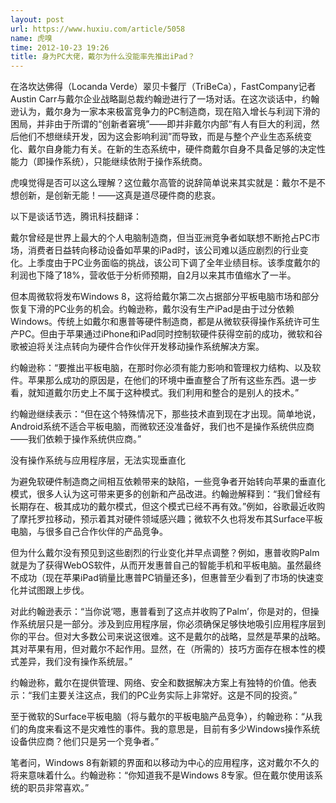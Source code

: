 ```yaml
---
layout: post
url: https://www.huxiu.com/article/5058
name: 虎嗅
time: 2012-10-23 19:26
title: 身为PC大佬，戴尔为什么没能率先推出iPad？
---
```

在洛坎达佛得（Locanda Verde）翠贝卡餐厅（TriBeCa），FastCompany记者Austin Carr与戴尔企业战略副总裁约翰逊进行了一场对话。在这次谈话中，约翰逊认为，戴尔身为一家本来极富竞争力的PC制造商，现在陷入增长与利润下滑的困局，并非由于所谓的“创新者窘境”——即并非戴尔内部“有人有巨大的利润，然后他们不想继续开发，因为这会影响利润”而导致，而是与整个产业生态系统变化、戴尔自身能力有关。在新的生态系统中，硬件商戴尔自身不具备足够的决定性能力（即操作系统），只能继续依附于操作系统商。

虎嗅觉得是否可以这么理解？这位戴尔高管的说辞简单说来其实就是：戴尔不是不想创新，是创新无能！——这真是道尽硬件商的悲哀。

以下是谈话节选，腾讯科技翻译：

戴尔曾经是世界上最大的个人电脑制造商，但当亚洲竞争者如联想不断抢占PC市场，消费者日益转向移动设备如苹果的iPad时，该公司难以适应剧烈的行业变化。上季度由于PC业务面临的挑战，该公司下调了全年业绩目标。该季度戴尔的利润也下降了18%，营收低于分析师预期，自2月以来其市值缩水了一半。

但本周微软将发布Windows 8，这将给戴尔第二次占据部分平板电脑市场和部分恢复下滑的PC业务的机会。约翰逊称，戴尔没有生产iPad是由于过分依赖Windows。传统上如戴尔和惠普等硬件制造商，都是从微软获得操作系统许可生产PC。但由于苹果通过iPhone和iPad同时控制软硬件获得空前的成功，微软和谷歌被迫将关注点转向为硬件合作伙伴开发移动操作系统解决方案。

约翰逊称：“要推出平板电脑，在那时你必须有能力影响和管理权力结构、以及软件。苹果那么成功的原因是，在他们的环境中垂直整合了所有这些东西。退一步看，就知道戴尔历史上不属于这种模式。我们利用和整合的是别人的技术。”

约翰逊继续表示：“但在这个特殊情况下，那些技术直到现在才出现。简单地说，Android系统不适合平板电脑，而微软还没准备好，我们也不是操作系统供应商——我们依赖于操作系统供应商。”

没有操作系统与应用程序层，无法实现垂直化

为避免软硬件制造商之间相互依赖带来的缺陷，一些竞争者开始转向苹果的垂直化模式，很多人认为这可带来更多的创新和产品改进。约翰逊解释到：“我们曾经有长期存在、极其成功的戴尔模式，但这个模式已经不再有效。”例如，谷歌最近收购了摩托罗拉移动，预示着其对硬件领域感兴趣；微软不久也将发布其Surface平板电脑，与很多自己合作伙伴的产品竞争。

但为什么戴尔没有预见到这些剧烈的行业变化并早点调整？例如，惠普收购Palm就是为了获得WebOS软件，从而开发惠普自己的智能手机和平板电脑。虽然最终不成功（现在苹果iPad销量比惠普PC销量还多)，但惠普至少看到了市场的快速变化并试图跟上步伐。

对此约翰逊表示：“当你说‘嗯，惠普看到了这点并收购了Palm’，你是对的，但操作系统层只是一部分。涉及到应用程序层，你必须确保足够快地吸引应用程序层到你的平台。但对大多数公司来说这很难。这不是戴尔的战略，显然是苹果的战略。其对苹果有用，但对戴尔不起作用。显然，在（所需的）技巧方面存在根本性的模式差异，我们没有操作系统层。”

约翰逊称，戴尔在提供管理、网络、安全和数据解决方案上有独特的价值。他表示：“我们主要关注这点，我们的PC业务实际上非常好。这是不同的投资。”

至于微软的Surface平板电脑（将与戴尔的平板电脑产品竞争），约翰逊称：“从我们的角度来看这不是灾难性的事件。我的意思是，目前有多少Windows操作系统设备供应商？他们只是另一个竞争者。”

笔者问，Windows 8有新颖的界面和以移动为中心的应用程序，这对戴尔不久的将来意味着什么。约翰逊称：“你知道我不是Windows 8专家。但在戴尔使用该系统的职员非常喜欢。”

